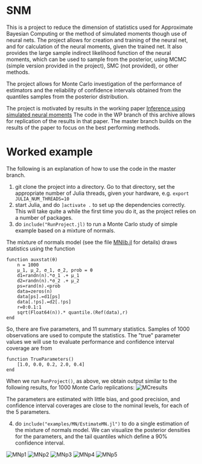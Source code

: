 # SNM
This is a project to reduce the dimension of statistics used for Approximate Bayesian Computing or the method of simulated moments though use of neural nets. The project allows for creation and training of the neural net, and for calculation of the neural moments, given the trained net. It also provides the large sample indirect likelihood function of the neural moments, which can be used to sample from the posterior, using MCMC (simple version provided in the project), SMC (not provided), or other methods. 

The project allows for Monte Carlo investigation of the performance of estimators and the reliability of confidence intervals obtained from the quantiles samples from the posterior distribution.

The project is motivated by results in the working paper <a href=https://www.barcelonagse.eu/research/working-papers/inference-using-simulated-neural-moments>Inference using simulated neural moments</a> The code in the WP branch of this archive allows for replication of the results in that paper. The master branch builds on the results of the paper to focus on the best performing methods.

# Worked example
The following is an explanation of how to use the code in the master branch.

1. git clone the project into a directory. Go to that directory, set the appropriate number of Julia threads, given your hardware, e.g. ```export JULIA_NUM_THREADS=10```
2. start Julia, and do ```]activate .``` to set up the dependencies correctly. This will take quite a while the first time you do it, as the project relies on a number of packages.
3. do ```include("RunProject.jl)```  to run a Monte Carlo study of simple example based on a mixture of normals.

The mixture of normals model (see the file [MNlib.jl](https://github.com/mcreel/SNM/blob/master/examples/MN/MNlib.jl) for details) draws statistics using the function
```
function auxstat(θ)
    n = 1000
    μ_1, μ_2, σ_1, σ_2, prob = θ
    d1=randn(n).*σ_1 .+ μ_1
    d2=randn(n).*σ_2 .+ μ_2
    ps=rand(n).<prob
    data=zeros(n)
    data[ps].=d1[ps]
    data[.!ps].=d2[.!ps]
    r=0:0.1:1
    sqrt(Float64(n)).* quantile.(Ref(data),r)
end
```    

So, there are five parameters, and 11 summary statistics. Samples of 1000 observations are used to compute the statistics. The "true" parameter values we will use to evaluate performance and confidence interval coverage are from

```
function TrueParameters()
    [1.0, 0.0, 0.2, 2.0, 0.4]
end
```    

When we run ```RunProject()```, as above, we obtain output similar to the following results, for 1000 Monte Carlo replications:
![MCresults](https://github.com/mcreel/SNM/blob/master/MCresults.png)

The parameters are estimated with little bias, and good precision, and confidence interval coverages are close to the nominal levels, for each of the 5 parameters.


4. do ```include("examples/MN/EstimateMN.jl")``` to do a single estimation of the mixture of normals model. We can visualize the posterior densities for the parameters, and the tail quantiles which define a 90% confidence interval.

![MNp1](https://github.com/mcreel/SNM/blob/master/MNp1.png)
![MNp2](https://github.com/mcreel/SNM/blob/master/MNp2.png)
![MNp3](https://github.com/mcreel/SNM/blob/master/MNp3.png)
![MNp4](https://github.com/mcreel/SNM/blob/master/MNp4.png)
![MNp5](https://github.com/mcreel/SNM/blob/master/MNp5.png)

